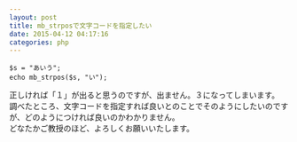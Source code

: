 ```yaml
---
layout: post
title: mb_strposで文字コードを指定したい
date: 2015-04-12 04:17:16
categories: php
---
```

<pre><code>$s = "あいう";
echo mb_strpos($s, "い");
</code></pre>

<p>正しければ「１」が出ると思うのですが、出ません。３になってしまいます。<br>
調べたところ、文字コードを指定すれば良いとのことでそのようにしたいのですが、どのようにつければ良いのかわかりません。<br>
どなたかご教授のほど、よろしくお願いいたします。</p>
